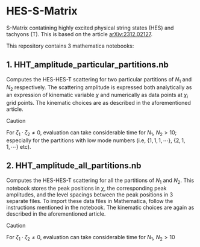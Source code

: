 # HES-S-Matrix
S-Matrix contatining highly excited physical string states (HES) and tachyons (T). This is based on the article [arXiv:2312.02127](https://arxiv.org/abs/2312.02127).

This repository contains 3 mathematica notebooks:

## 1. HHT_amplitude_particular_partitions.nb
Computes the HES-HES-T scattering for two particular partitions of $N_1$ and $N_2$ respectively. The scattering amplitude is expressed both analytically as an expression of kinematic variable $\chi$ and numerically as data points at $\chi_i$ grid points. The kinematic choices are as described in the aforementioned article.
> [!CAUTION]
> For $\zeta_1 \cdot \zeta_2 \neq 0$, evaluation can take considerable time for $N_1, ~ N_2 > 10$; especially for the partitions with low mode numbers (i.e, $` \{ 1,1,1,\cdots \}, ~ \{2,1,1,\cdots \} `$ etc).


## 2. HHT_amplitude_all_partitions.nb
Computes the HES-HES-T scattering for all the partitions of $N_1$ and $N_2$. This notebook stores the peak positions in $\chi$, the corresponding peak amplitudes, and the level spacings between the peak positions in 3 separate files. To import these data files in Mathematica, follow the instructions mentioned in the notebook. The kinematic choices are again as described in the aforementioned article.
> [!CAUTION]
> For $\zeta_1 \cdot \zeta_2 \neq 0$, evaluation can take considerable time for $N_1, ~ N_2 > 10$



